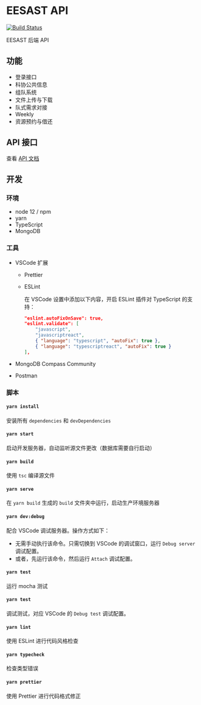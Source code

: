 # EESAST API

[![Build Status](https://travis-ci.com/eesast/api.svg?branch=master)](https://travis-ci.com/eesast/api)

EESAST 后端 API

## 功能

- 登录接口
- 科协公共信息
- 组队系统
- 文件上传与下载
- 队式需求对接
- Weekly
- 资源预约与借还

## API 接口

查看 [API 文档](https://eesast.com/api)

## 开发

### 环境

- node 12 / npm
- yarn
- TypeScript
- MongoDB

### 工具

- VSCode 扩展

  - Prettier
  - ESLint

    在 VSCode 设置中添加以下内容，开启 ESLint 插件对 TypeScript 的支持：

    ```json
    "eslint.autoFixOnSave": true,
    "eslint.validate": [
        "javascript",
        "javascriptreact",
        { "language": "typescript", "autoFix": true },
        { "language": "typescriptreact", "autoFix": true }
    ],
    ```

- MongoDB Compass Community

- Postman

### 脚本

#### `yarn install`

安装所有 `dependencies` 和 `devDependencies`

#### `yarn start`

启动开发服务器，自动监听源文件更改（数据库需要自行启动）

#### `yarn build`

使用 `tsc` 编译源文件

#### `yarn serve`

在 `yarn build` 生成的 `build` 文件夹中运行，启动生产环境服务器

#### `yarn dev:debug`

配合 VSCode 调试服务器。操作方式如下：

- 无需手动执行该命令。只需切换到 VSCode 的调试窗口，运行 `Debug server` 调试配置。
- 或者，先运行该命令，然后运行 `Attach` 调试配置。

#### `yarn test`

运行 mocha 测试

#### `yarn test`

调试测试，对应 VSCode 的 `Debug test` 调试配置。

#### `yarn lint`

使用 ESLint 进行代码风格检查

#### `yarn typecheck`

检查类型错误

#### `yarn prettier`

使用 Prettier 进行代码格式修正
